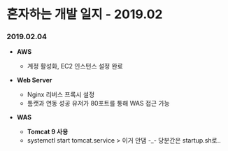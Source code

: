 혼자하는 개발 일지  - 2019.02 
========================

### 2019.02.04
+ **AWS**
    + 계정 활성화, EC2 인스턴스 설정 완료

+ **Web Server**
    + Nginx 리버스 프록시 설정
    + 톰캣과 연동 성공 유저가 80포트를 통해 WAS 접근 가능
+ **WAS**
    + **Tomcat 9 사용**
    + systemctl start tomcat.service > 이거 안댐 -_- 당분간은 startup.sh로..

	